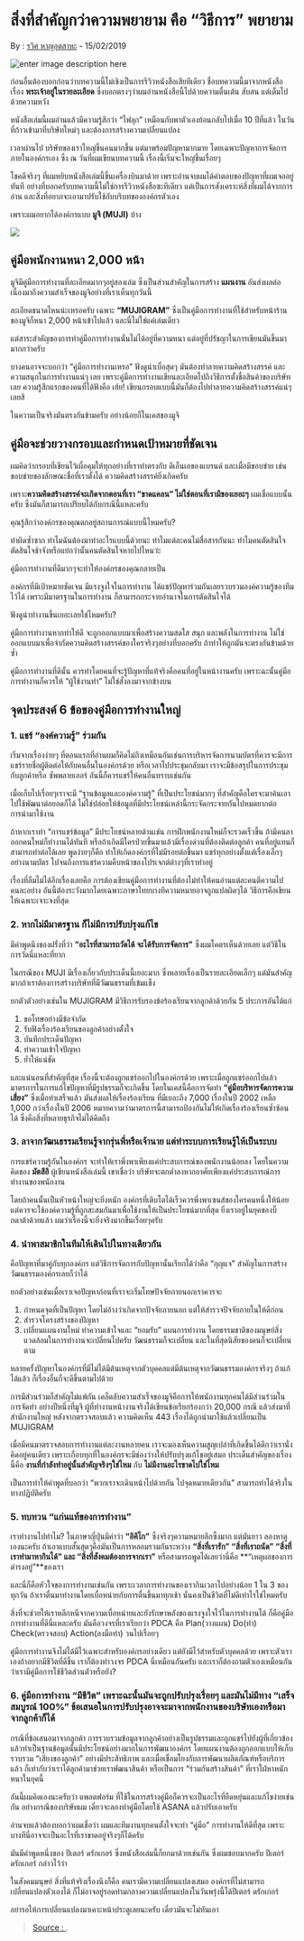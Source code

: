 # สิ่งที่สำคัญกว่าความพยายาม คือ “วิธีการ” พยายาม

By : [รวิศ หาญอุตสาหะ](https://missiontothemoon.co/author/rawit/) - 15/02/2019

![enter image description here](https://missiontothemoon.co/wp-content/uploads/2019/02/MUJI-handbook.jpg)

ก่อนอื่นต้องบอกก่อนว่าบทความนี้ไม่เชิงเป็นการรีวิวหนังสือเสียทีเดียว ชื่อบทความนี้มาจากหนังสือเรื่อง **พระเจ้าอยู่ในรายละเอียด** ซึ่งบอกตรงๆว่าผมอ่านหนังสือนี้ไปด้วยความตื่นเต้น สับสน แต่เต็มไปด้วยความหวัง

หนังสือเล่มนี้ผมอ่านแล้วมีความรู้สึกว่า “ไฟลุก” เหมือนกับพาตัวเองย้อนกลับไปเมื่อ 10 ปีที่แล้ว ในวันที่ก้าวเข้ามาที่บริษัทใหม่ๆ และต้องการสร้างความเปลี่ยนแปลง

เวลาผ่านไป บริษัทของเราใหญ่ขึ้นคนมากขึ้น แต่มาพร้อมปัญหามากมาย โดยเฉพาะปัญหาการจัดการภายในองค์กรเอง ซึ่ง ณ วันที่ผมเขียนบทความนี้ เรื่องนี้เริ่มจะใหญ่ขึ้นเรื่อยๆ

โชคดีจริงๆ ที่ผมหยิบหนังสือเล่มนี้ขึ้นเครื่องบินมาด้วย เพราะอ่านจบผมได้คำตอบของปัญหาที่ผมเจออยู่ทันที อย่างที่บอกครับบทความนี้ไม่ใช่การรีวิวหนังสือซะทีเดียว แต่เป็นการสังเคราะห์สิ่งที่ผมได้จากการอ่าน และสิ่งที่อยากจะเอามาปรับใช้กับบริบทขององค์กรตัวเอง

เพราะผมอยากได้องค์กรแบบ **มูจิ \(MUJI\)** บ้าง

![](https://s3-ap-southeast-1.amazonaws.com/mttm-production/uploads/users/5/original_images/7b97172b-b8d3-4c14-b4bd-a43f9c36fe00/21768320_675573729313874_3475197293788065239_n.jpg)

## คู่มือพนักงานหนา 2,000 หน้า

มูจิมีคู่มือการทำงานที่ละเอียดมากๆอยู่สองเล่ม ซึ่งเป็นส่วนสำคัญในการสร้าง **แผนงาน** อันส่งผลต่อเนื่องมาถึงความสำเร็จของมูจิอย่างที่เราเห็นทุกวันนี้

ละเอียดขนาดไหนน่ะเหรอครับ เฉพาะ **“MUJIGRAM”** ซึ่งเป็นคู่มือการทำงานที่ใช้สำหรับหน้าร้านของมูจิก็หนา 2,000 หน้าเข้าไปแล้ว และนี่ไม่ใช่แค่เล่มเดียว

แต่สาระสำคัญของการทำคู่มือการทำงานนั่นไม่ได้อยู่ที่ความหนา แต่อยู่ที่ปรัชญาในการเขียนมันขึ้นมามากกว่าครับ

บางคนอาจจะบอกว่า “คู่มือการทำงานเหรอ” ฟังดูน่าเบื่อสุดๆ มันต้องทำลายความคิดสร้างสรรค์ และความสนุกในการทำงานแน่ๆ เลย เพราะคู่มือการทำงานเขียนละเอียดไปถึงวีธีการตั้งชื่อสินค้าของบริษัทเลย ความรู้สึกแรกของคนที่ได้ฟังคือ เฮ้ย! เขียนกรอบแบบนี้มันก็ต้องไปทำลายความคิดสร้างสรรค์แน่ๆเลยสิ

ในความเป็นจริงมันตรงกันข้ามครับ อย่างน้อยก็ในเคสของมูจิ

## คู่มือจะช่วยวางกรอบและกำหนดเป้าหมายที่ชัดเจน

ผมคิดว่ากรอบที่เขียนไว้เผื่อคุมให้ทุกอย่างที่เราทำตรงกับ ดีเอ็นเอของแบรนด์ และเมื่อมีขอบข่าย เช่น ขอบข่ายของลักษณะชื่อที่เราตั้งได้ ความคิดสร้างสรรค์ยิ่งเกิดครับ

เพราะ**ความคิดสร้างสรรค์จะเกิดจากตอนที่เรา “ขาดแคลน” ไม่ใช่ตอนที่เรามีของเยอะๆ** ผมเชื่อแบบนั้นครับ ซึ่งมันก็สามารถเปรียบได้กับกรณีนี้แหละครับ

คุณรู้สึกว่าองค์กรของคุณตกอยู่สถานการณ์แบบนี้ไหมครับ?

ทำผิดซ้ำซาก ทำไมฉันต้องมาทำอะไรแบบนี้ด้วยนะ ทำไมแต่ละคนไม่สื่อสารกันนะ ทำไมคนตัดสินใจตัดสินใจช้าจังหรือแย่กว่านั้นคนตัดสินใจหายไปไหนว่ะ

คู่มือการทำงานที่ดีมากๆจะทำให้องค์กรของคุณกลายเป็น

องค์กรที่มีเป้าหมายชัดเจน มีแรงจูงใจในการทำงาน ได้แชร์ปัญหาร่วมกันเลยรวบรวมองค์ความรู้ของทีมไว้ได้ เพราะมีมาตรฐานในการทำงาน ก็สามารถกระจายอำนาจในการตัดสินใจได้

ฟังดูน่าทำงานขึ้นเยอะเลยใช่ไหมครับ?

คู่มือการทำงานหากทำให้ดี จะถูกออกแบบมาเพื่อสร้างความสดใส สนุก และพลังในการทำงาน ไม่ใช่ออกแบบมาเพื่อจำกัดความคิดสร้างสรรค์ของใครจริงๆอย่างที่บอกครับ ถ้าทำให้ถูกมันจะตรงกันข้ามด้วยซ้ำ

คู่มือการทำงานที่ดีนั้น ควรทำโดยคนที่จะรู้ปัญหาที่แท้จริงคือคนที่อยู่ในหน้างานครับ เพราะฉะนั้นคู่มือการทำงานก็ควรให้ “ผู้ใช้งานทำ” ไม่ใช่สั่งลงมาจากข้างบน

## จุดประสงค์ 6 ข้อของคู่มือการทำงานใหญ่

### 1. แชร์ “องค์ความรู้” ร่วมกัน

เริ่มจากเรื่องง่ายๆ ที่ตอนแรกที่อ่านผมก็คิดไม่ถึงเหมือนกันเช่นการบริหารจัดการนามบัตรที่ควรจะมีการแชร์รายชื่อผู้ติดต่อให้กับคนอื่นในองค์กรด้วย หรือเวลาไปประชุมกลับมา เราจะมีข้อสรุปในการประชุมกับลูกค้าหรือ ซัพพลายเออร์ อันนี้ก็ควรแชร์ให้คนอื่นทราบเช่นกัน

เมื่อเก็บไปเรื่อยๆเราจะมี “ฐานข้อมูลและองค์ความรู้” ที่เป็นประโยชน์มากๆ ที่สำคัญคือใครจะมาค้นเอาไปใช้พัฒนาต่อยอดก็ได้ ไม่ใช่ปล่อยให้ข้อมูลที่มีประโยชน์เหล่านี้กระจัดกระจายกันไปหมดยากต่อการนำมาใช้งาน

ถ้าหากเราทำ “การแชร์ข้อมูล” มีประโยชน์หลายด้านเช่น การฝึกพนักงานใหม่ก็จะรวดเร็วขึ้น ถ้ามีคนลาออกคนใหม่ก็ทำงานได้ทันที หรือถ้าเกิดมีใครป่วยขึ้นมาแล้วมีเรื่องด่วนที่ต้องติดต่อลูกค้า คนที่อยู่แทนก็สามารถทำต่อได้เลย พูดง่ายๆก็คือ ทำให้เกิดองค์กรที่ไม่มีรอยต่อขึ้นมา แชร์ทุกอย่างตั้งแต่เรื่องเล็กๆอย่างนามบัตร ไปจนถึงการแชร์ความคืบหน้าของโปรเจกต์ต่างๆที่เราทำอยู่

เรื่องที่ลืมไม่ได้อีกเรื่องเลยคือ การต้องเขียนคู่มือการทำงานที่ต้องไม่ทำให้คนอ่านแต่ละคนตีความไปคนละอย่าง อันนี้ต้องระวังมากโดยเฉพาะภาษาไทยบางทีความหมายอาจถูกแปลผิดๆได้ วิธีการคือเขียนให้เฉพาะเจาะจงที่สุด

### 2. หากไม่มีมาตรฐาน ก็ไม่มีการปรับปรุงแก้ไข

มีคำพูดนึงของฝรั่งที่ว่า **“อะไรที่สามารถวัดได้ จะได้รับการจัดการ”** ซึ่งผมโคตรเห็นด้วยเลย แต่วิธีในการวัดนี่แหละที่ยาก

ในกรณีของ MUJI มีเรื่องเกี่ยวกับประเด็นนี้เยอะมาก ซึ่งหลายเรื่องเป็นรายละเอียดเล็กๆ แต่มันสำคัญมากถ้าเราต้องการสร้างบริษัทที่มีวัฒนธรรมที่เข้มแข็ง

ยกตัวตัวอย่างเช่นใน MUJIGRAM มีวิธีการรับรองข้อร้องเรียนจากลูกค้าด้วยกัน 5 ประการอันได้แก่

1. ขอโทษอย่างมีข้อจำกัด
2. รับฟังเรื่องร้องเรียนของลูกค้าอย่างตั้งใจ
3. บันทึกประเด็นปัญหา
4. ทำความเข้าใจปัญหา
5. ย้ำให้แน่ชัด

และแน่นอนที่สำคัญที่สุด เรื่องนี้จะต้องถูกแชร์ออกไปในองค์กรด้วย เพราะเมื่อถูกแชร์ออกไปแล้ว มาตรการในการแก้ไขปัญหาที่มีรูปธรรมก็จะเกิดขึ้น โดยในเคสนี้คือการจัดทำ **“คู่มือบริหารจัดการความเสี่ยง”** ซึ่งเมื่อทำเสร็จแล้ว มันส่งผลให้เรื่องร้องเรียน ที่มีเยอะถึง 7,000 เรื่องในปี 2002 เหลือ 1,000 กว่าเรื่องในปี 2006 หมายความว่ามาตรการนี้สามารถป้องกันไม่ให้เกิดเรื่องร้องเรียนซ้ำซ้อนได้ ซึ่งคือสิ่งที่หลายธุรกิจไม่ได้คิดถึง

### 3. ลาจากวัฒนธรรมเรียนรู้จากรุ่นพี่หรือเจ้านาย แต่ทำระบบการเรียนรู้ให้เป็นระบบ

การแชร์ความรู้กันในองค์กร จะทำให้เราพึ่งพาเพียงแค่ประสบการณ์ของพนักงานน้อยลง โดยในความคิดของ **มัตสึอิ** ผู้เขียนหนังสือเล่มนี้ เขาเชื่อว่า บริษัทจะตกต่ำลงหากอาศัยเพียงแค่ประสบการณ์การทำงานของพนักงาน

โดยถ้าคนนั้นเป็นหัวหน้าใหญ่จะยิ่งหนัก องค์กรที่เติบโตได้เร็วควรพึ่งพาเซนส์ของใครคนหนึ่งให้น้อย แต่ควรจะใช้องค์ความรู้ที่ถูกสะสมกันมาเพื่อใช้งานให้เป็นประโยชน์มากที่สุด ยิ่งเราอยู่ในยุคของบิ๊กดาต้าด้วยแล้ว ผมว่าเรื่องนี้จะยิ่งจริงมากขึ้นเรื่อยๆครับ

### 4. นำพาสมาชิกในทีมให้เดินไปในทางเดียวกัน

คือปัญหาที่มาคู่กับทุกองค์กร แต่วิธีการจัดการกับปัญหานั้นเรียกได้ว่าคือ “กุญแจ” สำคัญในการสร้างวัฒนธรรมองค์กรเลยก็ว่าได้

ยกตัวอย่างเช่นเมื่อเราเจอปัญหาก่อนที่เราจะเริ่มโทษปัจจัยภายนอกเราควรจะ

1. กำหนดจุดที่เป็นปัญหา โดยไม่อ้างว่าเกิดจากปัจจัยภายนอก แต่ให้สำรวจปัจจัยภายในให้ดีก่อน
2. สำรวจโครงสร้างของปัญหา
3. เปลี่ยนแผนงานใหม่ ทำความเข้าใจและ “ยอมรับ” แผนการทำงาน โดยธรรมชาติของมนุษย์สิ่งแวดล้อมในการทำงานจะเปลี่ยนไปครับ วัฒนธรรมก็จะเปลี่ยน และในที่สุดนิสัยของคนก็จะเปลี่ยนตาม

หลายครั้งปัญหาในองค์กรที่มีไม่ได้มีต้นเหตุจากตัวบุคคลแต่มีต้นเหตุจากวัฒนธรรมองค์กรจริงๆ ถ้าแก้ได้แล้ว ก็เรื่องอื่นก็จะดีขึ้นตามไปด้วย

การมีส่วนร่วมก็สำคัญไม่แพ้กัน เคล็ดลับความสำเร็จของมูจิคือการให้พนักงานทุกคนได้มีส่วนร่วมในการจัดทำ อย่างปีหนึ่งที่มูจิ ผู้ที่ทำงานหน้างานจริงได้เขียนข้อเรียกร้องกว่า 20,000 กรณี แล้วส่งมาที่สำนักงานใหญ่ หลังจากตรวจสอบแล้ว ความคิดเห็น 443 เรื่องได้ถูกนำมาใช้แล้วเปลี่ยนเป็น MUJIGRAM

เมื่อมีคนมาตรวจสอบการทำงานแต่ละงานหลายคน เราจะมองเห็นความสูญเปล่าที่เกิดขึ้นได้ดีกว่าเรานั่งคิดอยู่คนเดียว เพราะเกือบทุกที่ในองค์กรจะมีช่องว่างให้ปรับปรุงแก้ไขอยู่เสมอ ประเด็นสำคัญของเรื่องนี้คือ **งานที่กำลังทำอยู่นั้นสำคัญจริงๆใช่ไหม** กับ **ไม่มีงานอะไรขาดไปใช่ไหม**

เป็นการทำให้คำพูดที่บอกว่า “พวกเราจะเดินหน้าไปด้วยกัน ไปจุดหมายเดียวกัน” สามารถทำได้จริงในทางปฏิบัติครับ

### 5. ทบทวน “แก่นแท้ของการทำงาน”

เราทำงานไปทำไม? ในภาษาญี่ปุ่นมีคำว่า **“อิคิไก”** ซึ่งจริงๆความหมายลึกซึ้งมาก แต่มันยาว ลองหาดูเองนะครับ ถ้าเอาแบบสั้นสุดๆคือมันเป็นการหลอมรวมกันระหว่าง **“สิ่งที่เรารัก” “สิ่งที่เราถนัด” “สิ่งที่เราทำมาหากินได้” และ “สิ่งที่สังคมต้องการจากเรา”** หรือสามารถพูดได้เลยว่านี่คือ **“เหตุผลของการดำรงอยู่”**ของเรา

และนี่ก็คือหัวใจของการทำงานเช่นกัน เพราะเวลาการทำงานของเรากินเวลาไปอย่างน้อย 1 ใน 3 ของทุกวัน ถ้าเราตื่นมาทำงานโดยเบื่อหน่ายกับการตื่นขึ้นมาทุกเช้า นั่นคงเป็นชีวิตที่ไม่ดีเท่าไรใช่ไหมครับ

สิ่งที่จะช่วยให้เราหลีกหนีจากความเบื่อหน่ายและยังรักษาพลังของแรงจูงใจไว้ในการทำงานได้ ก็คือคู่มือการทำงานที่ดีนี่แหละครับ มันคือวงจรที่เราเรียกว่า PDCA คือ Plan\(วางแผน\) Do\(ทำ\) Check\(ตรวจสอบ\) Action\(ลงมือทำ\) วนไปเรื่อยๆ

คู่มือการทำงานจึงไม่ได้มีไว้เฉพาะสำหรับองค์กรอย่างเดียว แต่ยังมีไว้สำหรับตัวบุคคลด้วย เพราะตัวเราเองถ้าอยากมีชีวิตที่ดีขึ้น เราก็ต้องทำวงจร PDCA นี่เหมือนกันครับ และเราก็ต้องถามตัวเองเหมือนกันว่าเรามีคู่มือการใช้ชีวิตส่วนตัวหรือยัง?

### 6. คู่มือการทำงาน “มีชีวิต” เพราะฉะนั้นมันจะถูกปรับปรุงเรื่อยๆ และมันไม่มีทาง “เสร็จสมบูรณ์ 100%” ข้อเสนอในการปรับปรุงอาจจะมาจากพนักงานของบริษัทเองหรือมาจากลูกค้าก็ได้

กรณีที่ข้อเสนอมาจากลูกค้า การรวบรวมข้อมูลจากลูกค้าอย่างเป็นรูปธรรมและถูกแชร์ไปยังผู้ที่เกี่ยวข้อง แล้วทำเป็นฐานข้อมูลนั้นมีประโยชน์อย่างมากในการพัฒนาองค์กร โดยแผนงานต้องถูกออกแบบให้เก็บรวบรวม “เสียงของลูกค้า” อย่างมีประสิทธิภาพ และเมื่อเชื่อมโยงกับการพัฒนาผลิตภัณฑ์หรือบริการแล้ว ก็เท่ากับว่าเราได้ลูกค้ามาช่วยเราพัฒนาสินค้า หรือเป็นการ “ร่วมกันสร้างสินค้า” ที่เราใฝ่หาหนักหนาในยุคนี้

อันนี้ผมคิดเองนะครับว่า แพลตฟอร์ม ที่ใช้ในการสร้างคู่มือก็ควรจะเป็นอะไรที่ยืดหยุ่นและแก้ไขง่ายเช่นกัน อย่างกรณีของบริษัทผม เดี๋ยวจะลองทำคู่มือโดยใช้ ASANA แล้วปรับเอาครับ

อ่านจบแล้วต้องบอกว่าผมเชื่อว่า ผมและทีมงานทุกคนตั้งใจจะทำ “คู่มือ” การทำงานให้ดีที่สุด เพราะบางทีนี่อาจจะเป็นอะไรที่เราขาดอยู่จริงๆก็ได้ครับ

มันมีคำพูดหนึ่งของ ปีเตอร์ ดรักเกอร์ ซึ่งหนังสือเล่มนี้ก็ยกมาด้วยเช่นกัน ซึ่งผมชอบมากครับ ปีเตอร์ ดรักเกอร์ กล่าวไว้ว่า

ในสังคมมนุษย์ สิ่งที่แท้จริงเรื่องนึงก็คือ คนเรามีความเปลี่ยนแปลงเสมอ องค์กรที่ไม่สามารถเปลี่ยนแปลงตัวเองได้ ก็ไม่อาจอยู่รอดท่ามกลางความเปลี่ยนแปลงในวันพรุ่งนี้ได้ปีเตอร์ ดรักเกอร์

อย่ารอให้การเปลี่ยนแปลงมาเคาะหน้าประตูเลยนะครับ เดี๋ยวมันจะไม่ทันเอา

> [Source : ](https://missiontothemoon.co/book-review-god-is-in-the-details/).

